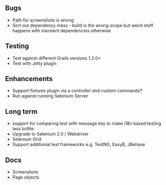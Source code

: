 ## Bugs
* Path for screenshots is wrong
* Sort out dependency mess - build is the wrong scope but weird stuff happens with transient dependencies otherwise

## Testing
* Test against different Grails versions 1.2.0+
* Test with Jetty plugin

## Enhancements
* Support fixtures plugin via a controller and custom commands?
* Run against running Selenium Server

## Long term
* support for comparing text with message key to make i18n based testing less brittle
* Upgrade to Selenium 2.0 / Webdriver
* Selenium Grid
* Support additional test frameworks e.g. TestNG, EasyB, JBehave

## Docs
* Screenshots
* Page objects
